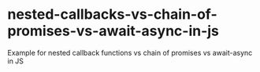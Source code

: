# nested-callbacks-vs-chain-of-promises-vs-await-async-in-js
Example for nested callback functions vs chain of promises vs await-async in JS
